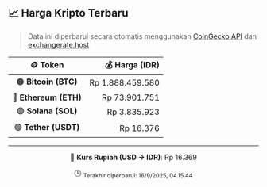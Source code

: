

<!-- HARGA_KRIPTO -->
## 📈 Harga Kripto Terbaru

> Data ini diperbarui secara otomatis menggunakan [CoinGecko API](https://www.coingecko.com/) dan [exchangerate.host](https://exchangerate.host/)

<div align="center">

| 🪙 Token | 💰 Harga (IDR) |
|:------:|---------------:|
| 🟠 **Bitcoin (BTC)**   | Rp 1.888.459.580 |
| 🔵 **Ethereum (ETH)**  | Rp 73.901.751 |
| 🟣 **Solana (SOL)**    | Rp 3.835.923 |
| 🟢 **Tether (USDT)**   | Rp 16.376 |

---

💱 **Kurs Rupiah (USD → IDR)**: Rp 16.369

🕒 <sub>Terakhir diperbarui: 16/9/2025, 04.15.44</sub>

</div>
<!-- /HARGA_KRIPTO -->